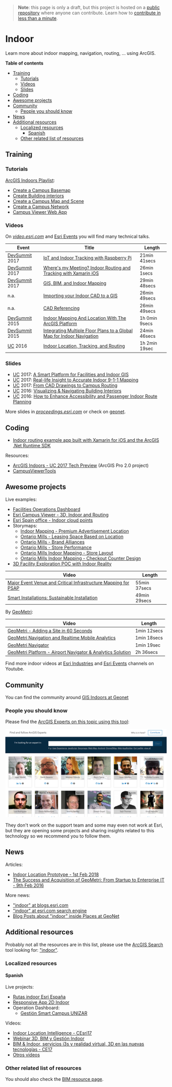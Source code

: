 > **Note**: this page is only a draft, but this project is hosted on a [public repository](https://github.com/hhkaos/awesome-arcgis) where anyone can contribute. Learn how to [contribute in less than a minute](https://github.com/hhkaos/awesome-arcgis/blob/master/CONTRIBUTING.md#contributions).

# Indoor

Learn more about indoor mapping, navigation, routing, ... using ArcGIS.

<!-- START doctoc generated TOC please keep comment here to allow auto update -->
<!-- DON'T EDIT THIS SECTION, INSTEAD RE-RUN doctoc TO UPDATE -->
**Table of contents**

- [Training](#training)
  - [Tutorials](#tutorials)
  - [Videos](#videos)
  - [Slides](#slides)
- [Coding](#coding)
- [Awesome projects](#awesome-projects)
- [Community](#community)
  - [People you should know](#people-you-should-know)
- [News](#news)
- [Additional resources](#additional-resources)
  - [Localized resources](#localized-resources)
    - [Spanish](#spanish)
  - [Other related list of resources](#other-related-list-of-resources)

<!-- END doctoc generated TOC please keep comment here to allow auto update -->

## Training



### Tutorials

[ArcGIS Indoors Playlist](https://www.youtube.com/watch?v=nkaI3VJtiho&list=PLGZUzt4E4O2LHOdEmsiuPfmFTSTHkgang):
* [Create a Campus Basemap](https://www.youtube.com/watch?v=nkaI3VJtiho&list=PLGZUzt4E4O2LHOdEmsiuPfmFTSTHkgang)
* [Create Building interiors](https://www.youtube.com/watch?v=zC1OKRKiLVI&index=2&list=PLGZUzt4E4O2LHOdEmsiuPfmFTSTHkgang)
* [Create a Campus Map and Scene](https://www.youtube.com/watch?v=2WWQmX5J2Mo&index=3&list=PLGZUzt4E4O2LHOdEmsiuPfmFTSTHkgang)
* [Create a Campus Network](https://www.youtube.com/watch?v=Gb1pk0Xzyhg&list=PLGZUzt4E4O2LHOdEmsiuPfmFTSTHkgang&index=4)
* [Campus Viewer Web App](https://www.youtube.com/watch?v=N0jCZy3u1NE&index=5&list=PLGZUzt4E4O2LHOdEmsiuPfmFTSTHkgang)

### Videos

On [*video.esri.com*](https://www.esri.com/videos/search?q=indoor) and [Esri Events](https://www.youtube.com/channel/UC_yE3TatdZKAXvt_TzGJ6mw/search?query=indoor) you will find many technical talks.

|Event|Title|Length|
|---|---|---|
|[DevSummit](http://www.esri.com/events/devsummit) 2017|[IoT and Indoor Tracking with Raspberry Pi](https://www.youtube.com/watch?v=Ev-AjOBs1og)| 21min 41secs|
|[DevSummit](http://www.esri.com/events/devsummit) 2017|[Where's my Meeting? Indoor Routing and Tracking with Xamarin iOS](https://www.youtube.com/watch?v=ZLN8spxSVDg)| 26min 1secs|
|[DevSummit](http://www.esri.com/events/devsummit) 2017|[GIS, BIM, and Indoor Mapping](https://www.youtube.com/watch?time_continue=1&v=fdSHrkhbYXQ)|29min 48secs|
|n.a.|[Importing your Indoor CAD to a GIS](https://www.esri.com/videos/watch?videoid=QOq8afagWqo&channelid=UCgGDPs8cte-VLJbgpaK4GPw&title=importing-your-indoor-cad-to-a-gis)|26min 49secs
|n.a.|[CAD Referencing](https://www.youtube.com/watch?v=T6oXdOU5ZGo)|26min 49secs
|[DevSummit](http://www.esri.com/events/devsummit) 2015|[Indoor Mapping And Location With The ArcGIS Platform](https://www.esri.com/videos/watch?videoid=4327&channelid=LegacyVideo&isLegacy=true&title=indoor-mapping-and-location-with-the-arcgis-platform)|1h 0min 9secs|
|[DevSummit](http://www.esri.com/events/devsummit) 2015|[Integrating Multiple Floor Plans to a Global Map for Indoor Navigation](https://www.esri.com/videos/watch?videoid=4536&channelid=LegacyVideo&isLegacy=true&title=integrating-multiple-floor-plans-to-a-global-map-for-indoor-navigation)|24min 46secs|
|[UC](http://www.esri.com/about/events/uc) 2016|[Indoor Location, Tracking, and Routing](https://www.esri.com/videos/watch?videoid=2767&channelid=LegacyVideo&isLegacy=true&title=indoor-location,-tracking,-and-routing)|1h 2min 19sec

### Slides

* [UC](http://www.esri.com/about/events/uc) 2017: [A Smart Platform for Facilities and Indoor GIS](http://proceedings.esri.com/library/userconf/proc17/tech-workshops/tw_2518-491.pdf)
* [UC](http://www.esri.com/about/events/uc) 2017: [Real-life Insight to Accurate Indoor 9-1-1 Mapping](http://proceedings.esri.com/library/userconf/proc17/papers/2033_491.pdf)
* [UC](http://www.esri.com/about/events/uc) 2017: [From CAD Drawings to Campus Routing](http://proceedings.esri.com/library/userconf/proc17/tech-workshops/tw_289-385.pdf)
* [UC](http://www.esri.com/about/events/uc) 2016: [Visualizing & Navigating Building Interiors](http://proceedings.esri.com/library/userconf/imf16/tech-workshops/tw_2490-247.pdf)
* [UC](http://www.esri.com/about/events/uc) 2016: [How to Enhance Accessibility and Passenger Indoor Route Planning](http://proceedings.esri.com/library/userconf/ets16/papers/ets-16.pdf)

More slides in [*proceedings.esri.com*](https://www.google.es/search?q=site%3Aproceedings.esri.com+indoor) or check on [geonet](https://community.esri.com/content?query=indoor&filterID=all~objecttype~objecttype%5Bdocument%5D).

## Coding

* [Indoor routing example app built with Xamarin for iOS and the ArcGIS .Net Runtime SDK](https://github.com/Esri/indoor-routing-xamarin)

Resources:

* [ArcGIS Indoors - UC 2017 Tech Preview](https://www.arcgis.com/home/item.html?id=06f730e8e3d14365adb119842340e7c7&adumkts=industry_solutions&aduse=national_government&aduin=us_military&aduc=event&adum=webinar&aduSF=YouTube&utm_Source=webinar&aduca=M17NationalGovernmentSmartInstallations&aduco=SIWebinars&adut=Sustainable_Webinar_Indoor_Link) (ArcGIS Pro 2.0 project)
* [CampusViewerTools](http://www.arcgis.com/home/item.html?id=66cd6ea44302402c9eaad7ae0ad2bf72)


## Awesome projects

Live examples:
* [Facilities Operations Dashboard](http://facilities.maps.arcgis.com/apps/dashboard/index.html#/9681de79e5904dc28a104e8fadda6e00)
* [Esri Campus Viewer - 3D, Indoor and Routing](http://3dcampus.arcgis.com/EsriCampusViewer/app/)
* [Esri Spain office - Indoor cloud points](http://preventas.maps.arcgis.com/home/webscene/viewer.html?webscene=c8c7cd0c831c43cbb68ab17abec0ce01)
* Storymaps:
    * [Indoor Mapping - Premium Advertisement Location](http://esribizteam.maps.arcgis.com/apps/MapJournal/index.html?appid=269f32e00ff04624b8352c7dae1fda1d&webmap=0f6e7a8c51ad4caa9fcdac5b050a604f)
    * [Ontario Mills - Leasing Space Based on Location](http://esribizteam.maps.arcgis.com/apps/MapJournal/index.html?appid=e041a80059144879a8a5b32168d87768&webmap=0615d6897fa048eab5ef2048788bbdd3)
    * [Ontario Mills - Brand Alliances](http://esribizteam.maps.arcgis.com/apps/MapJournal/index.html?appid=c2eeb9e5f3e04b839fb64dede2d6e4fe&webmap=bbd1ba263f5c44318b982e770ff68896)
    * [Ontario Mills - Store Performance](http://esribizteam.maps.arcgis.com/apps/MapJournal/index.html?appid=b19fdfb5ae504368b526fb72b00d6185&webmap=c42573f6550c4b85bb51fd5c8571846a)
    * [Ontario Mills Indoor Mapping - Store Layout](http://esribizteam.maps.arcgis.com/apps/MapJournal/index.html?appid=fab506a915e0462aa9f5f4e33187fdc6&webmap=a8a4f7c3152c4b529101740bf0d04f8c)
    * [Ontario Mills Indoor Mapping - Checkout Counter Design](http://esribizteam.maps.arcgis.com/apps/MapJournal/index.html?appid=2ac1f44db0154e879600d4834c1e3940&webmap=e4563813a28d4a8d8af86302c89c32c8)
* [3D Facility Exploration POC with Indoor Reality](https://mpayson.github.io/indoor-reality-poc/)

|Video|Length|
|---|---|
|[Major Event Venue and Critical Infrastructure Mapping for PSAP](https://www.youtube.com/watch?time_continue=1374&v=IUZOQak0Xq0)|55min 37secs|
|[Smart Installations: Sustainable Installation](https://www.youtube.com/watch?v=vYgShLe6hmk)|49min 29secs

By [GeoMetri](http://geometri.io/):

|Video|Length|
|---|---|
|[GeoMetri - Adding a Site in 60 Seconds](https://www.youtube.com/watch?v=PYH-bJiNQeU&feature=youtu.be)|1min 12secs
|[GeoMetri Navigation and Realtime Mobile Analytics](http://youtu.be/t9XElMPYY8E)|1min 18secs
|[GeoMetri Navigator](https://www.youtube.com/watch?v=-0vIliHUwhw&feature=youtu.be)|1min 19sec|
|[GeoMetri Platform - Airport Navigator & Analytics Solution](https://youtu.be/mWSb4mHPRJo)|2h 36secs

Find more indoor videos at [Esri Industries](https://www.youtube.com/channel/UCZTiOg3n0pqUDSatq7mS2PA/search?query=indoor) and [Esri Events](https://www.youtube.com/channel/UC_yE3TatdZKAXvt_TzGJ6mw/search?query=indoor) channels on Youtube.

## Community

You can find the community around [GIS Indoors at Geonet](https://community.esri.com/groups/gis-indoors)

### People you should know

Please find the [ArcGIS Experts on this topic using this tool](https://esri-es.github.io/arcgis-experts/?topic=indoor):

[![ArcGIS Experts Tool Screenshot](https://github.com/esri-es/arcgis-experts/blob/master/assets/imgs/arcgis-experts-tool.png?raw=true)](https://esri-es.github.io/arcgis-experts/?topic=indoor)

They don't work on the support team and some may even not work at Esri,
but they are opening some projects and sharing insights related to this
technology so we recommend you to follow them.

## News

Articles:

* [Indoor Location Prototype - 1st Feb 2018](https://community.esri.com/groups/applications-prototype-lab/blog/2018/02/01/indoor-location-prototype)
* [The Success and Acquisition of GeoMetri: From Startup to Enterprise IT - 9th Feb 2016](https://blogs.esri.com/esri/esri-insider/2016/02/09/the-success-and-acquisition-of-geometri-from-startup-to-enterprise-it/)

More news:

* ["indoor" at blogs.esri.com](https://blogs.esri.com/esri/arcgis/tag/indoor/)
* ["indoor" at esri.com search engine](https://www.esri.com/search?filter=Blogs&q=geoanalytics&search=Search)
* [Blog Posts about "indoor" inside Places at GeoNet](https://community.esri.com/content?query=indoor&filterID=all~objecttype~objecttype%5Bblogpost%5D)

## Additional resources

Probably not all the resources are in this list, please use the [ArcGIS Search](https://esri-es.github.io/arcgis-search/) tool looking for: ["indoor"](https://esri-es.github.io/arcgis-search/?search="indoor"&utm_campaign=awesome-list&utm_source=awesome-list&utm_medium=page).

### Localized resources

#### Spanish

Live projects:
* [Rutas indoor Esri España](http://preventas.maps.arcgis.com/apps/webappviewer/index.html?id=db5eddd09b5b4180bc82ee73f074b2a1)
* [Responsive App 2D Indoor](http://esriespana.s3.amazonaws.com/iframeiphone/mobile-frame.html?u=http://sigeuz.unizar.es/)
* Operation Dashboard:
    * [Gestión Smart Campus UNIZAR](http://preventas.maps.arcgis.com/home/item.html?id=4a74ec30b1fb4364a81a78dcbec668db)

Videos:
* [Indoor Location Intelligence - CEsri17](https://www.youtube.com/watch?v=O1z1IfLEyWg)
* [Webinar 3D, BIM y Gestión Indoor](https://www.youtube.com/watch?v=-PzdMRk7n80)
* [BIM & Indoor, servicios i3s y realidad virtual, 3D en las nuevas tecnologías - CE17](https://www.youtube.com/watch?v=mV77R2I_M-0)
* [Otros videos](https://www.youtube.com/user/esriSpainTV/search?query=indoor)

### Other related list of resources

You should also check the [BIM resource page](../bim/README.md).
